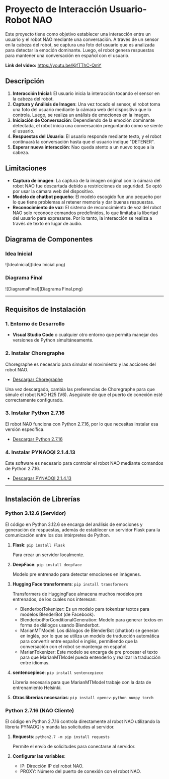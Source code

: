 # Proyecto de Interacción Usuario-Robot NAO

Este proyecto tiene como objetivo establecer una interacción entre un usuario y el robot NAO mediante una conversación. A través de un sensor en la cabeza del robot, se captura una foto del usuario que es analizada para detectar la emoción dominante. Luego, el robot genera respuestas para mantener una conversación en español con el usuario.

**Link del video:** https://youtu.be/KjfTThC-QmY

## Descripción

1. **Interacción Inicial**: El usuario inicia la interacción tocando el sensor en la cabeza del robot.
2. **Captura y Análisis de Imagen**: Una vez tocado el sensor, el robot toma una foto del usuario mediante la cámara web del dispositivo que lo controla. Luego, se realiza un análisis de emociones en la imagen.
3. **Iniciación de Conversación**: Dependiendo de la emoción dominante detectada, el robot inicia una conversación preguntando cómo se siente el usuario.
4. **Respuestas del Usuario**: El usuario responde mediante texto, y el robot continuará la conversación hasta que el usuario indique "DETENER".
5. **Esperar nueva interacción**: Nao queda atento a un nuevo toque a la cabeza.

## Limitaciones

- **Captura de imagen**: La captura de la imagen original con la cámara del robot NAO fue descartada debido a restricciones de seguridad. Se optó por usar la cámara web del dispositivo.
- **Modelo de chatbot pequeño**: El modelo escogido fue uno pequeño por lo que tiene problemas al retener memoria y dar buenas respuestas.
- **Reconocimiento de voz**: El sistema de reconocimiento de voz del robot NAO solo reconoce comandos predefinidos, lo que limitaba la libertad del usuario para expresarse. Por lo tanto, la interacción se realiza a través de texto en lugar de audio.

## Diagrama de Componentes
### Idea Inicial
![IdeaInicial](Idea Inicial.png)
### Diagrama Final
![DiagramaFinal](Diagrama Final.png)

---

## Requisitos de Instalación

### 1. **Entorno de Desarrollo**

- **Visual Studio Code** o cualquier otro entorno que permita manejar dos versiones de Python simultáneamente.

### 2. **Instalar Choregraphe**

Choregraphe es necesario para simular el movimiento y las acciones del robot NAO.

- [Descargar Choregraphe](https://drive.google.com/file/d/1fJHgV-SHTfVJ_lM82l8ei6bFOo7mlqRH/view?usp=sharing)

Una vez descargado, cambia las preferencias de Choregraphe para que simule el robot NAO H25 (V6). Asegúrate de que el puerto de conexión esté correctamente configurado.

### 3. **Instalar Python 2.7.16**

El robot NAO funciona con Python 2.7.16, por lo que necesitas instalar esa versión específica.

- [Descargar Python 2.7.16](https://www.python.org/downloads/release/python-2716/)

### 4. **Instalar PYNAOQI 2.1.4.13**

Este software es necesario para controlar el robot NAO mediante comandos de Python 2.7.16.

- [Descargar PYNAOQI 2.1.4.13](https://drive.google.com/drive/folders/1qV5SQoCFunSMaVyAQVcsozLhM4F6K4zx)

---

## Instalación de Librerías

### Python 3.12.6 (Servidor)

El código en Python 3.12.6 se encarga del análisis de emociones y generación de respuestas, además de establecer un servidor Flask para la comunicación entre los dos intérpretes de Python.

1. **Flask**:
   `pip install Flask`
   
   Para crear un servidor localmente.

2. **DeepFace**:
   `pip install deepface`

   Modelo pre entrenado para detectar emociones en imágenes.
   
3. **Hugging Face transformers**:
   `pip install transformers`
   
   Transformers de HuggingFace almacena muchos modelos pre entrenados, de los cuales nos interesan:
   - BlenderbotTokenizer: Es un modelo para tokenizar textos para modelos BlenderBot (de Facebook).
   - BlenderbotForConditionalGeneration: Modelo para generar textos en forma de diálogos usando Blenderbot.
   - MarianMTModel: Los diálogos de BlenderBot (chatbot) se generan en inglés, por lo que se utiliza un modelo de traducción automática para convertir entre español e inglés, permitiendo que la conversación con el robot se mantenga en español.
   - MarianTokenizer: Este modelo se encarga de pre procesar el texto para que MarianMTModel pueda entenderlo y realizar la traducción entre idiomas.

   
5. **sentencepiece**:
   `pip install sentencepiece`

   Librería necesaria para que MarianMTModel trabaje con la data de entrenamiento Helsinki.
   
6. **Otras librerías necesarias**:
   `pip install opencv-python numpy torch`

### Python 2.7.16 (NAO Cliente)

El código en Python 2.7.16 controla directamente al robot NAO utilizando la librería PYNAOQI y manda las solicitudes al servidor. 

1. **Requests**:
   `python2.7 -m pip install requests`
   
   Permite el envío de solicitudes para conectarse al servidor.

2. **Configurar las variables**:

   - IP: Dirección IP del robot NAO.
   - PROXY: Número del puerto de conexión con el robot NAO.   
